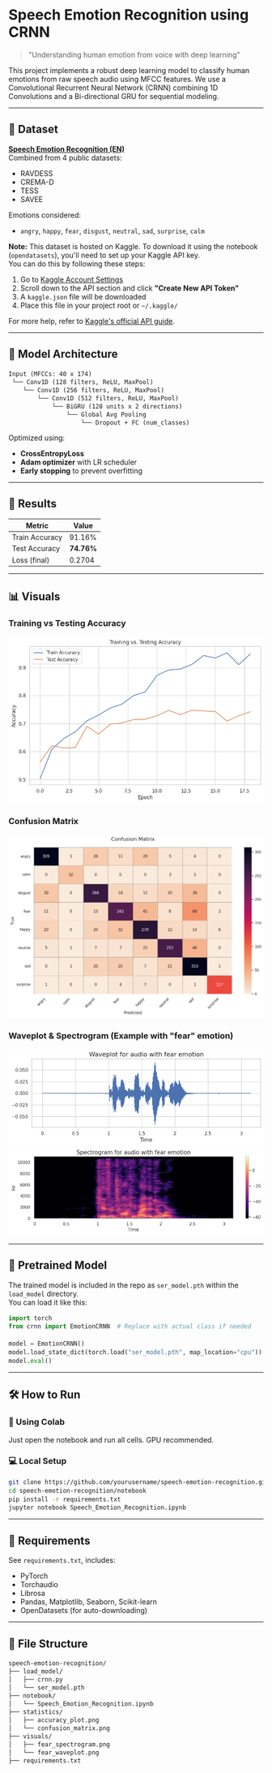 # Speech Emotion Recognition using CRNN

> "Understanding human emotion from voice with deep learning"

This project implements a robust deep learning model to classify human emotions from raw speech audio using MFCC features. We use a Convolutional Recurrent Neural Network (CRNN) combining 1D Convolutions and a Bi-directional GRU for sequential modeling.

---

## 📁 Dataset

**[Speech Emotion Recognition (EN)](https://www.kaggle.com/datasets/dmitrybabko/speech-emotion-recognition-en)**  
Combined from 4 public datasets:
- RAVDESS
- CREMA-D
- TESS
- SAVEE

Emotions considered:
- `angry`, `happy`, `fear`, `disgust`, `neutral`, `sad`, `surprise`, `calm`

**Note:** This dataset is hosted on Kaggle. To download it using the notebook (`opendatasets`), you'll need to set up your Kaggle API key.  
You can do this by following these steps:
1. Go to [Kaggle Account Settings](https://www.kaggle.com/account)
2. Scroll down to the API section and click **"Create New API Token"**
3. A `kaggle.json` file will be downloaded
4. Place this file in your project root or `~/.kaggle/`

For more help, refer to [Kaggle's official API guide](https://github.com/Kaggle/kaggle-api).

---

## 🧠 Model Architecture

```
Input (MFCCs: 40 x 174)
 └── Conv1D (128 filters, ReLU, MaxPool)
    └── Conv1D (256 filters, ReLU, MaxPool)
        └── Conv1D (512 filters, ReLU, MaxPool)
            └── BiGRU (128 units x 2 directions)
                └── Global Avg Pooling
                    └── Dropout + FC (num_classes)
```

Optimized using:
- **CrossEntropyLoss**
- **Adam optimizer** with LR scheduler
- **Early stopping** to prevent overfitting

---

## 🏁 Results

| Metric         | Value        |
|----------------|--------------|
| Train Accuracy | 91.16%        |
| Test Accuracy  | **74.76%**    |
| Loss (final)   | 0.2704       |

---

## 📊 Visuals

### Training vs Testing Accuracy
![Accuracy Curve](statistics/accuracy_plot.png)

### Confusion Matrix
![Confusion Matrix](statistics/confusion_matrix.png)

### Waveplot & Spectrogram (Example with "fear" emotion)
![Waveform](visuals/fear_waveplot.png)
![Spectrogram](visuals/fear_spectrogram.png)

---

## 💾 Pretrained Model

The trained model is included in the repo as `ser_model.pth` within the `load_model` directory.  
You can load it like this:

```python
import torch
from crnn import EmotionCRNN  # Replace with actual class if needed

model = EmotionCRNN()
model.load_state_dict(torch.load("ser_model.pth", map_location="cpu"))
model.eval()
```

---

## 🛠 How to Run

### 🧪 Using Colab
Just open the notebook and run all cells. GPU recommended.

### 💻 Local Setup
```bash
git clone https://github.com/yourusername/speech-emotion-recognition.git
cd speech-emotion-recognition/notebook
pip install -r requirements.txt
jupyter notebook Speech_Emotion_Recognition.ipynb
```

---

## 🧰 Requirements
See `requirements.txt`, includes:
- PyTorch
- Torchaudio
- Librosa
- Pandas, Matplotlib, Seaborn, Scikit-learn
- OpenDatasets (for auto-downloading)

---

## 📌 File Structure

```
speech-emotion-recognition/
├── load_model/
│   ├── crnn.py
│   └── ser_model.pth
├── notebook/
│   └── Speech_Emotion_Recognition.ipynb
├── statistics/
│   ├── accuracy_plot.png
│   └── confusion_matrix.png
├── visuals/
│   ├── fear_spectrogram.png
│   └── fear_waveplot.png
├── requirements.txt
```

